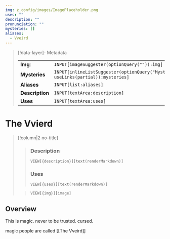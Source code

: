 ```yaml
---
img: z_config/images/ImagePlaceholder.png
uses: ""
description: ""
pronunciation: ""
mysteries: []
aliases:
  - Vveird
---
```


> [!data-layer]- Metadata
>
> |                                       |                                  |
>| ----- | ----- |
>| **Img**: |`INPUT[imageSuggester(optionQuery("")):img]`|
> |**Mysteries** |`INPUT[inlineListSuggester(optionQuery("Mysteries"), useLinks(partial)):mysteries]`|
> |**Aliases**|`INPUT[list:aliases]`|
> |**Description** |`INPUT[textArea:description]`|
> |**Uses** |`INPUT[textArea:uses]`|
# The Vvierd
> [!column|2 no-title]
>> ### Description
>> `VIEW[{description}][text(renderMarkdown)]`
>>
>> ### Uses
>> `VIEW[{uses}][text(renderMarkdown)]`
>
>>`VIEW[{img}][image]`


## Overview
This is magic. 
never to be trusted. cursed.

magic people are called [[The Vveird]]